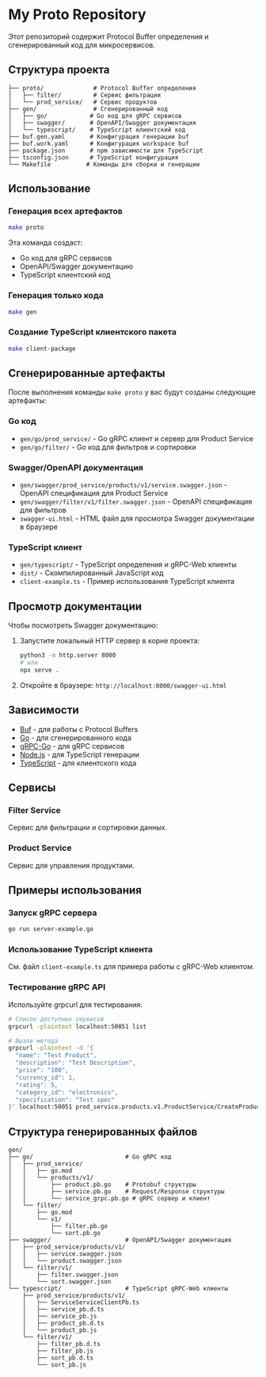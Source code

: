 # My Proto Repository

Этот репозиторий содержит Protocol Buffer определения и сгенерированный код для микросервисов.

## Структура проекта

```
├── proto/              # Protocol Buffer определения
│   ├── filter/         # Сервис фильтрации
│   └── prod_service/   # Сервис продуктов
├── gen/                # Сгенерированный код
│   ├── go/            # Go код для gRPC сервисов
│   ├── swagger/       # OpenAPI/Swagger документация
│   └── typescript/    # TypeScript клиентский код
├── buf.gen.yaml       # Конфигурация генерации buf
├── buf.work.yaml      # Конфигурация workspace buf
├── package.json       # npm зависимости для TypeScript
├── tsconfig.json      # TypeScript конфигурация
└── Makefile          # Команды для сборки и генерации
```

## Использование

### Генерация всех артефактов

```bash
make proto
```

Эта команда создаст:

- Go код для gRPC сервисов
- OpenAPI/Swagger документацию
- TypeScript клиентский код

### Генерация только кода

```bash
make gen
```

### Создание TypeScript клиентского пакета

```bash
make client-package
```

## Сгенерированные артефакты

После выполнения команды `make proto` у вас будут созданы следующие артефакты:

### Go код

- `gen/go/prod_service/` - Go gRPC клиент и сервер для Product Service
- `gen/go/filter/` - Go код для фильтров и сортировки

### Swagger/OpenAPI документация

- `gen/swagger/prod_service/products/v1/service.swagger.json` - OpenAPI спецификация для Product Service
- `gen/swagger/filter/v1/filter.swagger.json` - OpenAPI спецификация для фильтров
- `swagger-ui.html` - HTML файл для просмотра Swagger документации в браузере

### TypeScript клиент

- `gen/typescript/` - TypeScript определения и gRPC-Web клиенты
- `dist/` - Скомпилированный JavaScript код
- `client-example.ts` - Пример использования TypeScript клиента

## Просмотр документации

Чтобы посмотреть Swagger документацию:

1. Запустите локальный HTTP сервер в корне проекта:

   ```bash
   python3 -m http.server 8000
   # или
   npx serve .
   ```

2. Откройте в браузере: `http://localhost:8000/swagger-ui.html`

## Зависимости

- [Buf](https://buf.build/) - для работы с Protocol Buffers
- [Go](https://golang.org/) - для сгенерированного кода
- [gRPC-Go](https://grpc.io/docs/languages/go/) - для gRPC сервисов
- [Node.js](https://nodejs.org/) - для TypeScript генерации
- [TypeScript](https://www.typescriptlang.org/) - для клиентского кода

## Сервисы

### Filter Service

Сервис для фильтрации и сортировки данных.

### Product Service

Сервис для управления продуктами.

## Примеры использования

### Запуск gRPC сервера

```bash
go run server-example.go
```

### Использование TypeScript клиента

См. файл `client-example.ts` для примера работы с gRPC-Web клиентом.

### Тестирование gRPC API

Используйте grpcurl для тестирования:

```bash
# Список доступных сервисов
grpcurl -plaintext localhost:50051 list

# Вызов метода
grpcurl -plaintext -d '{
  "name": "Test Product",
  "description": "Test Description",
  "price": "100",
  "currency_id": 1,
  "rating": 5,
  "category_id": "electronics",
  "specification": "Test spec"
}' localhost:50051 prod_service.products.v1.ProductService/CreateProduct
```

## Структура генерированных файлов

```
gen/
├── go/                          # Go gRPC код
│   ├── prod_service/
│   │   ├── go.mod
│   │   └── products/v1/
│   │       ├── product.pb.go    # Protobuf структуры
│   │       ├── service.pb.go    # Request/Response структуры
│   │       └── service_grpc.pb.go # gRPC сервер и клиент
│   └── filter/
│       ├── go.mod
│       └── v1/
│           ├── filter.pb.go
│           └── sort.pb.go
├── swagger/                     # OpenAPI/Swagger документация
│   ├── prod_service/products/v1/
│   │   ├── service.swagger.json
│   │   └── product.swagger.json
│   └── filter/v1/
│       ├── filter.swagger.json
│       └── sort.swagger.json
└── typescript/                  # TypeScript gRPC-Web клиенты
    ├── prod_service/products/v1/
    │   ├── ServiceServiceClientPb.ts
    │   ├── service_pb.d.ts
    │   ├── service_pb.js
    │   ├── product_pb.d.ts
    │   └── product_pb.js
    └── filter/v1/
        ├── filter_pb.d.ts
        ├── filter_pb.js
        ├── sort_pb.d.ts
        └── sort_pb.js
```
